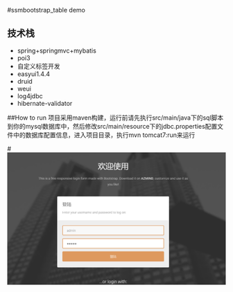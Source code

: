 #ssmbootstrap_table demo
## 技术栈
* spring+springmvc+mybatis
* poi3
* 自定义标签开发
* easyui1.4.4
* druid
* weui
* log4jdbc
* hibernate-validator

##How to run
项目采用maven构建，运行前请先执行src/main/java下的sql脚本到你的mysql数据库中，然后修改src/main/resource下的jdbc.properties配置文件中的数据库配置信息，进入项目目录，执行mvn tomcat7:run来运行

#![](src/main/webapp/image/sys1.png)